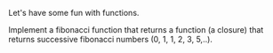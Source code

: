 Let's have some fun with functions.

Implement a fibonacci function that returns a function (a closure) that returns successive fibonacci numbers (0, 1, 1, 2, 3, 5,..).

